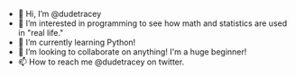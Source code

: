 - 👋 Hi, I’m @dudetracey
- 👀 I’m interested in programming to see how math and statistics are used in "real life."
- 🌱 I’m currently learning Python!
- 💞️ I’m looking to collaborate on anything! I'm a huge beginner!
- 📫 How to reach me @dudetracey on twitter.

<!---
dudetracey/dudetracey is a ✨ special ✨ repository because its `README.md` (this file) appears on your GitHub profile.
You can click the Preview link to take a look at your changes.
--->
